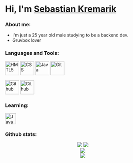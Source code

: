 # Hi, I'm [Sebastian Kremarik](http://sebastian-kremarik.me)

### About me:
- I'm just a 25 year old male studying to be a backend dev.
- Gruvbox lover

### Languages and Tools:
<div> 
  <a href="https://www.w3schools.com/html/" target="_blank"><img alt="HMTL5" width="45px" src="https://cdn.jsdelivr.net/gh/devicons/devicon/icons/html5/html5-original.svg" /></a>
  <a href="https://www.w3schools.com/css/" target="_blank"><img alt="CSS" width="45px"   src="https://cdn.jsdelivr.net/gh/devicons/devicon/icons/css3/css3-original.svg" /></a>
  <a href="https://www.java.com/es/" target="_blank"><img alt="Java" width="45px" src="https://cdn.jsdelivr.net/gh/devicons/devicon/icons/java/java-original.svg" /></a>
  <a href="https://git-scm.com/" target="_blank"><img alt="Git" width="45px" src="https://cdn.jsdelivr.net/gh/devicons/devicon/icons/git/git-original.svg" /></a>
  
  <a href="https://github.com/" target="_blank"><img alt="Github" width="45px" src="https://cdn.jsdelivr.net/gh/devicons/devicon/icons/github/github-original.svg" /></a>
  <a href="https://www.jetbrains.com/es-es/idea/" target="_blank"><img alt="Github" width="45px" src="https://cdn.jsdelivr.net/gh/devicons/devicon/icons/intellij/intellij-original.svg" /></a>
</div>

### Learning:
<div>
  <a href="https://developer.mozilla.org/es/docs/Web/JavaScript" target="_blank"><img alt="Java" width="35px" src="https://cdn.jsdelivr.net/gh/devicons/devicon/icons/javascript/javascript-plain.svg" /></a>
</div>

### Github stats:
<div align="center">
  <img src="https://github-readme-stats.vercel.app/api?username=xii4me&show_icons=true&theme=gruvbox" alt"Stats">
  <img src="http://github-readme-streak-stats.herokuapp.com?user=xii4me&theme=gruvbox" alt"Streak">
</div>
<div align="center">
  <img src="https://github-profile-trophy.vercel.app/?username=xii4me&theme=gruvbox" alt"Trophy">
</div>
<div align="center">
  <img src="https://github-readme-stats.vercel.app/api/top-langs/?username=xii4me&layout=compact&theme=gruvbox" alt"Languages">
